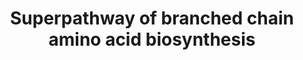 ---
annotations:
- id: PW:0000002
  parent: classic metabolic pathway
  type: Pathway Ontology
  value: classic metabolic pathway
- id: PW:0000072
  parent: classic metabolic pathway
  type: Pathway Ontology
  value: valine, leucine and isoleucine biosynthetic pathway
authors:
- J.Heckman
- MaintBot
- Ddigles
- Egonw
- Eweitz
- Khanspers
citedin: ''
communities: []
description: The biosynthesis of branched-chain amino acids (BCAA) in S. cerevisiae
  involves a common pathway that metabolizes pyruvate to valine or -ketobutyrate (derived
  from threonine) to isoleucine. This pathway occurs in the mitochondrion until the
  final step, where the immediate precursor to valine or isoleucine is converted to
  its respective amino acid either in the mitochondrion (via Bat1p) or the cytosol
  (via Bat2p). In a branch of the common pathway, valines immediate precursor can
  instead be converted to -isopropylmalate via -isopropylmalate synthase (Leu4p and
  Leu9p), which is subsequently exported to the cytosol and metabolized to leucine
  in three additional steps.
last-edited: 2025-06-22
ndex: null
organisms:
- Saccharomyces cerevisiae
redirect_from:
- /index.php/Pathway:WP198
- /instance/WP198
- /instance/WP198_r139533
revision: r139533
schema-jsonld:
- '@context': https://schema.org/
  '@id': https://wikipathways.github.io/pathways/WP198.html
  '@type': Dataset
  creator:
    '@type': Organization
    name: WikiPathways
  description: The biosynthesis of branched-chain amino acids (BCAA) in S. cerevisiae
    involves a common pathway that metabolizes pyruvate to valine or -ketobutyrate
    (derived from threonine) to isoleucine. This pathway occurs in the mitochondrion
    until the final step, where the immediate precursor to valine or isoleucine is
    converted to its respective amino acid either in the mitochondrion (via Bat1p)
    or the cytosol (via Bat2p). In a branch of the common pathway, valines immediate
    precursor can instead be converted to -isopropylmalate via -isopropylmalate synthase
    (Leu4p and Leu9p), which is subsequently exported to the cytosol and metabolized
    to leucine in three additional steps.
  keywords:
  - (2R)-2,3-dihydroxy-3-methylbutanoate
  - (2S)-2-isopropyl-3-oxosuccinate
  - (2S)-2-isopropylmalate
  - (3S)-3-methyl-2-oxopentanoate
  - (R)-2,3-dihydroxy-3-methylpentanoate
  - (S)-2-aceto-2-hydroxybutanoate
  - (S)-2-acetolactate
  - (Z)-2-aminobutenoate
  - 2-iminobutanoate
  - 2-isopropylmaleate
  - 2-oxobutanoate
  - 2-oxoglutarate
  - 3-methyl-2-oxobutanoate
  - 4-methyl-2-oxopentanoate
  - BAT1
  - BAT2
  - CO2
  - CO₂
  - Coenzyme A
  - H+
  - H₂O
  - ILV1
  - ILV2
  - ILV3
  - ILV5
  - ILV6
  - L-Valine
  - L-glutamate
  - L-isoleucine
  - L-leucine
  - L-threonine
  - LEU1
  - LEU2
  - LEU4
  - LEU9
  - NAD+
  - NADH
  - NADP+
  - NADPH
  - NH4+
  - acetyl-CoA
  - pyruvate
  license: CC0
  name: Superpathway of branched chain amino acid biosynthesis
seo: CreativeWork
title: Superpathway of branched chain amino acid biosynthesis
wpid: WP198
---